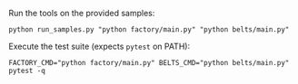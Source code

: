 Run the tools on the provided samples:

```
python run_samples.py "python factory/main.py" "python belts/main.py"
```

Execute the test suite (expects `pytest` on PATH):

```
FACTORY_CMD="python factory/main.py" BELTS_CMD="python belts/main.py" pytest -q
```
